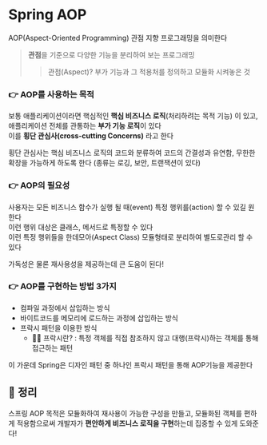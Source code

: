 # Spring AOP
AOP(Aspect-Oriented Programming) 관점 지향 프로그래밍을 의미한다
> **관점**을 기준으로 다양한 기능을 분리하여 보는 프로그래밍
> > 관점(Aspect)? 부가 기능과 그 적용처를 정의하고 모듈화 시켜놓은 것

### 👉 AOP를 사용하는 목적  
보통 애플리케이션이라면 핵심적인 **핵심 비즈니스 로직**(처리하려는 목적 기능) 이 있고, 애플리케이션 전체를 관통하는 **부가 기능 로직**이 있다    
이를 **횡단 관심사(cross-cutting Concerns)** 라고 한다  

횡단 관심사는 핵심 비즈니스 로직의 코드와 분류하여 코드의 간결성과 유연함, 무한한 확장을 가능하게 하도록 한다 (종류는 로깅, 보안, 트랜잭션이 있다)

### 👉 AOP의 필요성
사용자는 모든 비즈니스 함수가 실행 될 때(event) 특정 행위를(action) 할 수 있길 원한다  
이런 행위 대상은 클래스, 메서드로 특정할 수 있다  
이런 특정 행위들을 한데모아(Aspect Class) 모듈형태로 분리하여 별도로관리 할 수 있다 

가독성은 물론 재사용성을 제공하는데 큰 도움이 된다!

### 👉 AOP를 구현하는 방법 3가지
* 컴파일 과정에서 삽입하는 방식
* 바이트코드를 메모리에 로드하는 과정에 삽입하는 방식
* 프락시 패턴을 이용한 방식
  * 🙋‍♀️ 프락시란? : 특정 객체를 직접 참조하지 않고 대행(프락시)하는 객체를 통해 접근하는 패턴

이 가운데 Spring은 디자인 패턴 중 하나인 프락시 패턴을 통해 AOP기능을 제공한다  

## 🙌 정리
스프링 AOP 목적은 모듈화하여 재사용이 가능한 구성을 만들고, 모듈화된 객체를 편하게 적용함으로써 개발자가 **편안하게 비즈니스 로직을 구현**하는데 집중할 수 있게 도와준다!